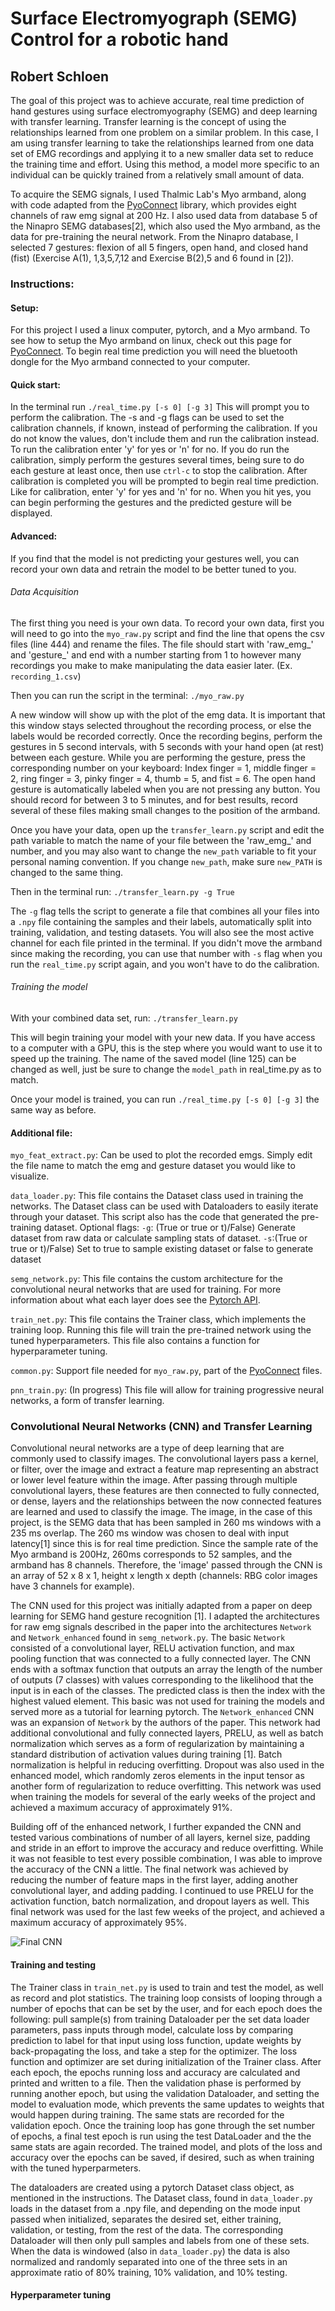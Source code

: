 # Surface Electromyograph (SEMG) Control for a robotic hand
## Robert Schloen

The goal of this project was to achieve accurate, real time prediction of hand gestures using surface electromyography (SEMG) and deep learning with transfer learning. Transfer learning is the concept of using the relationships learned from one problem on a similar problem. In this case, I am using transfer learning to take the relationships learned from one data set of EMG recordings and applying it to a new smaller data set to reduce the training time and effort. Using this method, a model more specific to an individual can be quickly trained from a relatively small amount of data.

 To acquire the SEMG signals, I used Thalmic Lab's Myo armband, along with code adapted from the [PyoConnect](http://www.fernandocosentino.net/pyoconnect/) library, which provides eight channels of raw emg signal at 200 Hz. I also used data from database 5 of the Ninapro SEMG databases[2], which also used the Myo armband, as the data for pre-training the neural network. From the Ninapro database, I selected 7 gestures: flexion of all 5 fingers, open hand, and closed hand (fist) (Exercise A(1), 1,3,5,7,12 and Exercise B(2),5 and 6 found in [2]).


### Instructions:
#### Setup:
For this project I used a linux computer, pytorch, and a Myo armband. To see how to setup the Myo armband on linux, check out this page for [PyoConnect](http://www.fernandocosentino.net/pyoconnect/). To begin real time prediction you will need the bluetooth dongle for the Myo armband connected to your computer.

#### Quick start:
In the terminal run `./real_time.py [-s 0] [-g 3]`
This will prompt you to perform the calibration. The -s and -g flags can be used to set the calibration channels, if known, instead of performing the calibration. If you do not know the values, don't include them and run the calibration instead.
To run the calibration enter 'y' for yes or 'n' for no.
If you do run the calibration, simply perform the gestures several times, being sure to do each gesture at least once, then use `ctrl-c` to stop the calibration.
After calibration is completed you will be prompted to begin real time prediction. Like for calibration, enter 'y' for yes and 'n' for no.
When you hit yes, you can begin performing the gestures and the predicted gesture will be displayed.

#### Advanced:
If you find that the model is not predicting your gestures well, you can record your own data and retrain the model to be better tuned to you.

###### Data Acquisition   
The first thing you need is your own data. To record your own data, first you will need to go into the `myo_raw.py` script and find the line that opens the csv files (line 444) and rename the files. The file should start with 'raw_emg_' and 'gesture_' and end with a number starting from 1 to however many recordings you make to make manipulating the data easier later. (Ex. `recording_1.csv`)

Then you can run the script in the terminal: `./myo_raw.py`

A new window will show up with the plot of the emg data. It is important that this window stays selected throughout the recording process, or else the labels would be recorded correctly. Once the recording begins, perform the gestures in 5 second intervals, with 5 seconds with your hand open (at rest) between each gesture. While you are performing the gesture, press the corresponding number on your keyboard: Index finger = 1, middle finger = 2, ring finger = 3, pinky finger = 4, thumb = 5, and fist = 6. The open hand gesture is automatically labeled when you are not pressing any button. You should record for between 3 to 5 minutes, and for best results, record several of these files making small changes to the position of the armband.

Once you have your data, open up the `transfer_learn.py` script and edit the path variable to match the name of your file between the 'raw_emg_' and number, and you may also want to change the `new_path` variable to fit your personal naming convention. If you change `new_path`, make sure `new_PATH` is changed to the same thing.

Then in the terminal run: `./transfer_learn.py -g True`

The `-g` flag tells the script to generate a file that combines all your files into a `.npy` file containing the samples and their labels, automatically split into training, validation, and testing datasets. You will also see the most active channel for each file printed in the terminal. If you didn't move the armband since making the recording, you can use that number with `-s` flag when you run the `real_time.py` script again, and you won't have to do the calibration.

###### Training the model
With your combined data set, run: `./transfer_learn.py`

This will begin training your model with your new data. If you have access to a computer with a GPU, this is the step where you would want to use it to speed up the training. The name of the saved model (line 125) can be changed as well, just be sure to change the `model_path` in real_time.py as to match.

Once your model is trained, you can run `./real_time.py [-s 0] [-g 3]` the same way as before.

#### Additional file:
`myo_feat_extract.py`: Can be used to plot the recorded emgs. Simply edit the file name to match the emg and gesture dataset you would like to visualize.

`data_loader.py`: This file contains the Dataset class used in training the networks. The Dataset class can be used with Dataloaders to easily iterate through your dataset. This script also has the code that generated the pre-training dataset. Optional flags: `-g`: (True or true or t)/False) Generate dataset from raw data or calculate sampling stats of dataset. `-s`:(True or true or t)/False) Set to true to sample existing dataset or false to generate dataset

`semg_network.py`: This file contains the custom architecture for the convolutional neural networks that are used for training. For more information about what each layer does see the [Pytorch API](https://pytorch.org/docs/stable/nn.html).

`train_net.py`: This file contains the Trainer class, which implements the training loop. Running this file will train the pre-trained network using the tuned hyperparameters. This file also contains a function for hyperparameter tuning.

`common.py`: Support file needed for `myo_raw.py`, part of the [PyoConnect](http://www.fernandocosentino.net/pyoconnect/) files.

`pnn_train.py`: (In progress) This file will allow for training progressive neural networks, a form of transfer learning.



### Convolutional Neural Networks (CNN) and Transfer Learning
Convolutional neural networks are a type of deep learning that are commonly used to classify images. The convolutional layers pass a kernel, or filter, over the image and extract a feature map representing an abstract or lower level feature within the image. After passing through multiple convolutional layers, these features are then connected to fully connected, or dense, layers and the relationships between the now connected features are learned and used to classify the image. The image, in the case of this project, is the SEMG data that has been sampled in 260 ms windows with a 235 ms overlap. The 260 ms window was chosen to deal with input latency[1] since this is for real time prediction. Since the sample rate of the Myo armband is 200Hz, 260ms corresponds to 52 samples, and the armband has 8 channels. Therefore, the 'image' passed through the CNN is an array of 52 x 8 x 1, height x length x depth (channels: RBG color images have 3 channels for example).


The CNN used for this project was initially adapted from a paper on deep learning for SEMG hand gesture recognition [1]. I adapted the architectures for raw emg signals described in the paper into the architectures `Network` and `Network_enhanced` found in `semg_network.py`. The basic `Network` consisted of a convolutional layer, RELU activation function, and max pooling function that was connected to a fully connected layer. The CNN ends with a softmax function that outputs an array the length of the number of outputs (7 classes) with values corresponding to the likelihood that the input is in each of the classes. The predicted class is then the index with the highest valued element. This basic was not used for training the models and served more as a tutorial for learning pytorch. The `Network_enhanced` CNN was an expansion of `Network` by the authors of the paper. This network had additional convolutional and fully connected layers, PRELU, as well as batch normalization which serves as a form of regularization by maintaining a standard distribution of activation values during training [1]. Batch normalization is helpful in reducing overfitting. Dropout was also used in the enhanced model, which randomly zeros elements in the input tensor as another form of regularization to reduce overfitting. This network was used when training the models for several of the early weeks of the project and achieved a maximum accuracy of approximately 91%.

Building off of the enhanced network, I further expanded the CNN and tested various combinations of number of all layers, kernel size, padding and stride in an effort to improve the accuracy and reduce overfitting. While it was not feasible to test every possible combination, I was able to improve the accuracy of the CNN a little. The final network was achieved by reducing the number of feature maps in the first layer, adding another convolutional layer, and adding padding. I continued to use PRELU for the activation function, batch normalization, and dropout layers as well. This final network was used for the last few weeks of the project, and achieved a maximum accuracy of approximately 95%.

![Final CNN]()

#### Training and testing
The Trainer class in `train_net.py` is used to train and test the model, as well as record and plot statistics. The training loop consists of looping through a number of epochs that can be set by the user, and for each epoch does the following: pull sample(s) from training Dataloader per the set data loader parameters, pass inputs through model, calculate loss by comparing prediction to label for that input using loss function, update weights by back-propagating the loss, and take a step for the optimizer. The loss function and optimizer are set during initialization of the Trainer class. After each epoch, the epochs running loss and accuracy are calculated and printed and written to a file. Then the validation phase is performed by running another epoch, but using the validation Dataloader, and setting the model to evaluation mode, which prevents the same updates to weights that would happen during training. The same stats are recorded for the validation epoch. Once the training loop has gone through the set number of epochs, a final test epoch is run using the test DataLoader and the the same stats are again recorded. The trained model, and plots of the loss and accuracy over the epochs can be saved, if desired, such as when training with the tuned hyperparmeters.

The dataloaders are created using a pytorch Dataset class object, as mentioned in the instructions. The Dataset class, found in `data_loader.py` loads in the dataset from a .npy file, and depending on the mode input passed when initialized, separates the desired set, either training, validation, or testing, from the rest of the data. The corresponding Dataloader will then only pull samples and labels from one of these sets. When the data is windowed (also in `data_loader.py`) the data is also normalized and randomly separated into one of the three sets in an approximate ratio of 80% training, 10% validation, and 10% testing. 


#### Hyperparameter tuning
